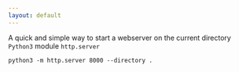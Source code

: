 ```yaml
---
layout: default
---
```


A quick and simple way to start a webserver on the current directory `Python3` module `http.server`

`python3 -m http.server 8000 --directory .`
  